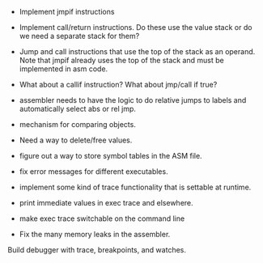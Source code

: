 

* Implement jmpif instructions

* Implement call/return instructions. Do these use the value stack or do we
need a separate stack for them?

* Jump and call instructions that use the top of the stack as an operand. Note
that jmpif already uses the top of the stack and must be implemented in asm
code.

* What about a callif instruction? What about jmp/call if true?

* assembler needs to have the logic to do relative jumps to labels and
automatically select abs or rel jmp.

* mechanism for comparing objects.

* Need a way to delete/free values.

* figure out a way to store symbol tables in the ASM file.

* fix error messages for different executables.

* implement some kind of trace functionality that is settable at runtime.

* print immediate values in exec trace and elsewhere.

* make exec trace switchable on the command line

* Fix the many memory leaks in the assembler.

Build debugger with trace, breakpoints, and watches.